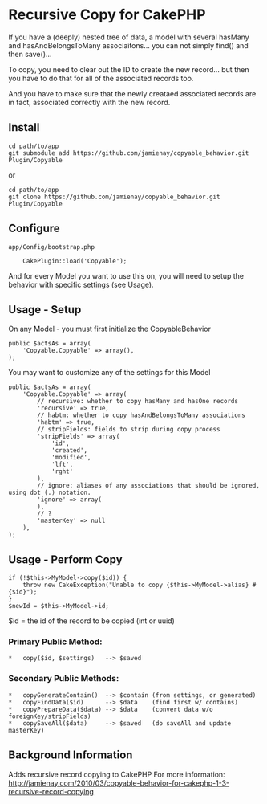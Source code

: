 # Recursive Copy for CakePHP

If you have a (deeply) nested tree of data, a model with several
hasMany and hasAndBelongsToMany associaitons...
you can not simply find() and then save()...

To copy, you need to clear out the ID to create the new record...
but then you have to do that for all of the associated records too.

And you have to make sure that the newly creataed associated records are in fact,
associated correctly with the new record.

## Install

```
cd path/to/app
git submodule add https://github.com/jamienay/copyable_behavior.git Plugin/Copyable
```
or
```
cd path/to/app
git clone https://github.com/jamienay/copyable_behavior.git Plugin/Copyable
```

## Configure

`app/Config/bootstrap.php`

```
	CakePlugin::load('Copyable');
```

And for every Model you want to use this on,
you will need to setup the behavior with specific settings (see Usage).

## Usage - Setup

On any Model - you must first initialize the CopyableBehavior

```
public $actsAs = array(
	'Copyable.Copyable' => array(),
);
```

You may want to customize any of the settings for this Model

```
public $actsAs = array(
	'Copyable.Copyable' => array(
		// recursive: whether to copy hasMany and hasOne records
		'recursive' => true,
		// habtm: whether to copy hasAndBelongsToMany associations
		'habtm' => true,
		// stripFields: fields to strip during copy process
		'stripFields' => array(
			'id',
			'created',
			'modified',
			'lft',
			'rght'
		),
		// ignore: aliases of any associations that should be ignored, using dot (.) notation.
		'ignore' => array(
		),
		// ?
		'masterKey' => null
	),
);
```

## Usage - Perform Copy

```
if (!$this->MyModel->copy($id)) {
	throw new CakeException("Unable to copy {$this->MyModel->alias} #{$id}");
}
$newId = $this->MyModel->id;
```

$id = the id of the record to be copied (int or uuid)

### Primary Public Method:

```
*   copy($id, $settings)   --> $saved
```


### Secondary Public Methods:

```
*   copyGenerateContain()  --> $contain (from settings, or generated)
*   copyFindData($id)      --> $data    (find first w/ contains)
*   copyPrepareData($data) --> $data    (convert data w/o foreignKey/stripFields)
*   copySaveAll($data)     --> $saved   (do saveAll and update masterKey)
```

## Background Information

Adds recursive record copying to CakePHP
For more information:
http://jamienay.com/2010/03/copyable-behavior-for-cakephp-1-3-recursive-record-copying
